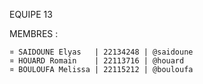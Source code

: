 
EQUIPE 13 

MEMBRES : 
    
    ¤ SAIDOUNE Elyas   | 22134248 | @saidoune
    ¤ HOUARD Romain    | 22113716 | @houard
    ¤ BOULOUFA Melissa | 22115212 | @bouloufa